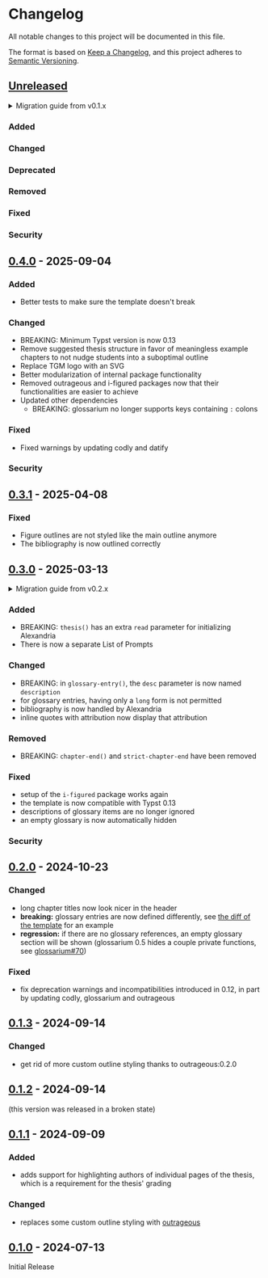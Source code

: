 # Changelog

All notable changes to this project will be documented in this file.

The format is based on [Keep a Changelog](https://keepachangelog.com/en/1.1.0/),
and this project adheres to [Semantic Versioning](https://semver.org/spec/v2.0.0.html).

## [Unreleased]

<details>
<summary>Migration guide from v0.1.x</summary>

<!-- Write migration guide here -->

</details>

### Added

### Changed

### Deprecated

### Removed

### Fixed

### Security

## [0.4.0] - 2025-09-04

### Added
- Better tests to make sure the template doesn't break

### Changed
- BREAKING: Minimum Typst version is now 0.13
- Remove suggested thesis structure in favor of meaningless example chapters to not nudge students into a suboptimal outline
- Replace TGM logo with an SVG
- Better modularization of internal package functionality
- Removed outrageous and i-figured packages now that their functionalities are easier to achieve
- Updated other dependencies
  - BREAKING: glossarium no longer supports keys containing `:` colons

### Fixed
- Fixed warnings by updating codly and datify

### Security

## [0.3.1] - 2025-04-08

### Fixed
- Figure outlines are not styled like the main outline anymore
- The bibliography is now outlined correctly

## [0.3.0] - 2025-03-13

<details>
<summary>Migration guide from v0.2.x</summary>

To get a feeling what you need to change, compare [`template/main.typ`](https://github.com/TGM-HIT/typst-diploma-thesis/blob/v0.3.0/template/main.typ) with what you have. In particular, you will probably need to

- add a parameter `read: path => read(path),` to the initial `thesis()` template call
- remove `strict-chapter-end: true,` if you were using it
- remove all instances of `#chapter-end()`

Additionally, you should have a look at [`template/bibliography.bib`](https://github.com/TGM-HIT/typst-diploma-thesis/blob/v0.3.0/template/bibliography.bib#L42-L46) which demonstrates how to cite a prompt.
A (German) prose explanation of the usage of prompts can be found in the [Example document](https://github.com/TGM-HIT/typst-diploma-thesis/blob/v0.3.0/example.pdf), section 1.2 _Promptverzeichnis_.

</details>

### Added
- BREAKING: `thesis()` has an extra `read` parameter for initializing Alexandria
- There is now a separate List of Prompts

### Changed
- BREAKING: in `glossary-entry()`, the `desc` parameter is now named `description`
- for glossary entries, having only a `long` form is not permitted
- bibliography is now handled by Alexandria
- inline quotes with attribution now display that attribution

### Removed
- BREAKING: `chapter-end()` and `strict-chapter-end` have been removed

### Fixed
- setup of the `i-figured` package works again
- the template is now compatible with Typst 0.13
- descriptions of glossary items are no longer ignored
- an empty glossary is now automatically hidden

### Security

## [0.2.0] - 2024-10-23

### Changed
- long chapter titles now look nicer in the header
- **breaking:** glossary entries are now defined differently, see [the diff of the template](https://github.com/TGM-HIT/typst-diploma-thesis/commit/8c4d03a14ac3ddab6718cc7e11341924c66703bd#diff-7c3fcb5c97b51160af4b4a26981b152d6995f8ec0077281456d3f51f4b0e9d84) for an example
- **regression:** if there are no glossary references, an empty glossary section will be shown (glossarium 0.5 hides a couple private functions, see [glossarium#70](https://github.com/typst-community/glossarium/issues/70))

### Fixed
- fix deprecation warnings and incompatibilities introduced in 0.12, in part by updating codly, glossarium and outrageous

## [0.1.3] - 2024-09-14

### Changed
- get rid of more custom outline styling thanks to outrageous:0.2.0

## [0.1.2] - 2024-09-14

(this version was released in a broken state)

## [0.1.1] - 2024-09-09

### Added
- adds support for highlighting authors of individual pages of the thesis, which is a requirement for the thesis' grading

### Changed
- replaces some custom outline styling with [outrageous](https://typst.app/universe/package/outrageous)

## [0.1.0] - 2024-07-13

Initial Release


[Unreleased]: https://github.com/TGM-HIT/typst-diploma-thesis/compare/v0.4.0...HEAD
[0.4.0]: https://github.com/TGM-HIT/typst-diploma-thesis/releases/tag/v0.4.0
[0.3.1]: https://github.com/TGM-HIT/typst-diploma-thesis/releases/tag/v0.3.1
[0.3.0]: https://github.com/TGM-HIT/typst-diploma-thesis/releases/tag/v0.3.0
[0.2.0]: https://github.com/TGM-HIT/typst-diploma-thesis/releases/tag/v0.2.0
[0.1.3]: https://github.com/TGM-HIT/typst-diploma-thesis/releases/tag/v0.1.3
[0.1.2]: https://github.com/TGM-HIT/typst-diploma-thesis/releases/tag/v0.1.2
[0.1.1]: https://github.com/TGM-HIT/typst-diploma-thesis/releases/tag/v0.1.1
[0.1.0]: https://github.com/TGM-HIT/typst-diploma-thesis/releases/tag/v0.1.0

